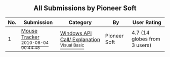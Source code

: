 ﻿<div align="center">

## All Submissions by Pioneer Soft

</div>

No.  | Submission | Category | By   | User Rating
---- | ---------- | -------- | ---- | -----------
1 | [Mouse Tracker<br /><sup>2010-08-04 00:44:48</sup>](https://github.com/Planet-Source-Code/pioneer-soft-mouse-tracker__1-73315) | [Windows API Call/ Explanation<br /><sup>Visual Basic</sup>](../ByCategory/windows-api-call-explanation__1-39.md) | Pioneer Soft | 4.7 (14 globes from 3 users)
